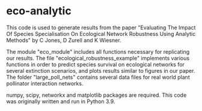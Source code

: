 # eco-analytic

This code is used to generate results from the paper "Evaluating The Impact Of Species Specialisation On Ecological Network Robustness Using Analytic Methods" by C Jones, D Zurell and K Wiesner.

The module "eco_module" includes all functions necessary for replicating our results. The file "ecological_robustness_example" implements various functions in order to predict species survival on ecological networks for several extinction scenarios, and plots results similar to figures in our paper. The folder "large_poll_nets" contains several data files for real world plant pollinator interaction networks.

numpy, scipy, networkx and matplotlib packages are required. This code was originally written and run in Python 3.9.

